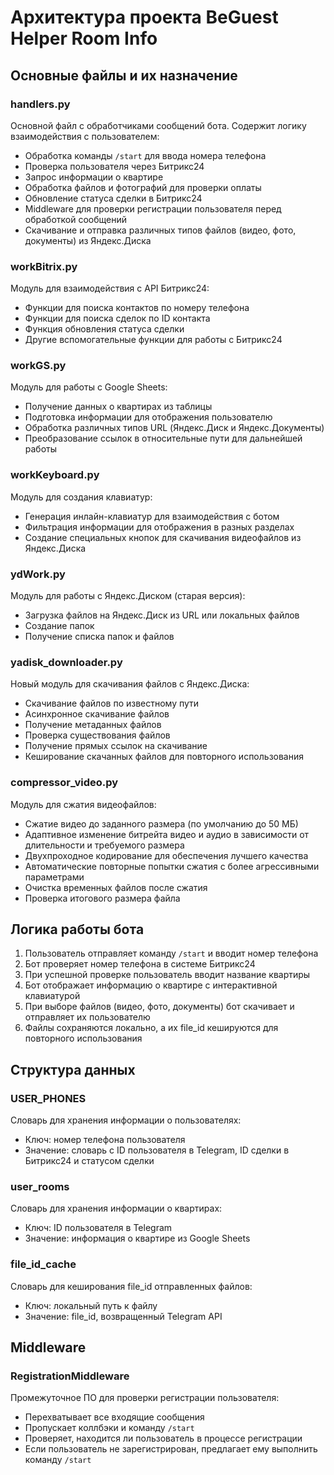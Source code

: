# Архитектура проекта BeGuest Helper Room Info

## Основные файлы и их назначение

### handlers.py
Основной файл с обработчиками сообщений бота. Содержит логику взаимодействия с пользователем:
- Обработка команды `/start` для ввода номера телефона
- Проверка пользователя через Битрикс24
- Запрос информации о квартире
- Обработка файлов и фотографий для проверки оплаты
- Обновление статуса сделки в Битрикс24
- Middleware для проверки регистрации пользователя перед обработкой сообщений
- Скачивание и отправка различных типов файлов (видео, фото, документы) из Яндекс.Диска

### workBitrix.py
Модуль для взаимодействия с API Битрикс24:
- Функции для поиска контактов по номеру телефона
- Функции для поиска сделок по ID контакта
- Функция обновления статуса сделки
- Другие вспомогательные функции для работы с Битрикс24

### workGS.py
Модуль для работы с Google Sheets:
- Получение данных о квартирах из таблицы
- Подготовка информации для отображения пользователю
- Обработка различных типов URL (Яндекс.Диск и Яндекс.Документы)
- Преобразование ссылок в относительные пути для дальнейшей работы

### workKeyboard.py
Модуль для создания клавиатур:
- Генерация инлайн-клавиатур для взаимодействия с ботом
- Фильтрация информации для отображения в разных разделах
- Создание специальных кнопок для скачивания видеофайлов из Яндекс.Диска

### ydWork.py
Модуль для работы с Яндекс.Диском (старая версия):
- Загрузка файлов на Яндекс.Диск из URL или локальных файлов
- Создание папок
- Получение списка папок и файлов

### yadisk_downloader.py
Новый модуль для скачивания файлов с Яндекс.Диска:
- Скачивание файлов по известному пути
- Асинхронное скачивание файлов
- Получение метаданных файлов
- Проверка существования файлов
- Получение прямых ссылок на скачивание
- Кеширование скачанных файлов для повторного использования

### compressor_video.py
Модуль для сжатия видеофайлов:
- Сжатие видео до заданного размера (по умолчанию до 50 МБ)
- Адаптивное изменение битрейта видео и аудио в зависимости от длительности и требуемого размера
- Двухпроходное кодирование для обеспечения лучшего качества
- Автоматические повторные попытки сжатия с более агрессивными параметрами
- Очистка временных файлов после сжатия
- Проверка итогового размера файла

## Логика работы бота

1. Пользователь отправляет команду `/start` и вводит номер телефона
2. Бот проверяет номер телефона в системе Битрикс24
3. При успешной проверке пользователь вводит название квартиры
4. Бот отображает информацию о квартире с интерактивной клавиатурой
5. При выборе файлов (видео, фото, документы) бот скачивает и отправляет их пользователю
6. Файлы сохраняются локально, а их file_id кешируются для повторного использования

## Структура данных

### USER_PHONES
Словарь для хранения информации о пользователях:
- Ключ: номер телефона пользователя
- Значение: словарь с ID пользователя в Telegram, ID сделки в Битрикс24 и статусом сделки

### user_rooms
Словарь для хранения информации о квартирах:
- Ключ: ID пользователя в Telegram
- Значение: информация о квартире из Google Sheets 

### file_id_cache
Словарь для кеширования file_id отправленных файлов:
- Ключ: локальный путь к файлу
- Значение: file_id, возвращенный Telegram API

## Middleware

### RegistrationMiddleware
Промежуточное ПО для проверки регистрации пользователя:
- Перехватывает все входящие сообщения
- Пропускает коллбэки и команду `/start`
- Проверяет, находится ли пользователь в процессе регистрации
- Если пользователь не зарегистрирован, предлагает ему выполнить команду `/start` 